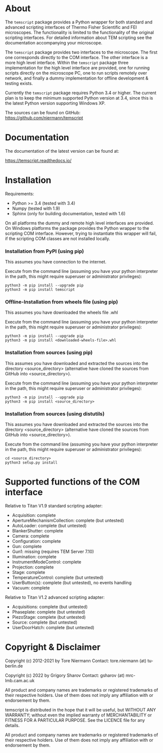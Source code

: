 # About

The ``temscript`` package provides a Python wrapper for both standard and advanced scripting
interfaces of Thermo Fisher Scientific and FEI microscopes. The functionality is
limited to the functionality of the original scripting interfaces. For detailed information
about TEM scripting see the documentation accompanying your microscope.

The ``temscript`` package provides two interfaces to the microscope. The first one
corresponds directly to the COM interface. The other interface is a more high level interface.
Within the ``temscript`` package three implementation for the high level interface are provided,
one for running scripts directly on the microscope PC, one to run scripts remotely over network, and
finally a dummy implementation for offline development & testing exists.

Currently the ``temscript`` package requires Python 3.4 or higher. The current plan is to keep the minimum
supported Python version at 3.4, since this is the latest Python version supporting Windows XP.

The sources can be found on GitHub: https://github.com/niermann/temscript

# Documentation

The documentation of the latest version can be found at:

https://temscript.readthedocs.io/

# Installation

Requirements:
* Python >= 3.4 (tested with 3.4)
* Numpy (tested with 1.9)
* Sphinx (only for building documentation, tested with 1.6)

On all platforms the dummy and remote high level interfaces are provided. 
On Windows platforms the package provides the Python wrapper
to the scripting COM interface. However, trying to instantiate this wrapper
will fail, if the scripting COM classes are not installed locally.

### Installation from PyPI (using pip)

This assumes you have connection to the internet. 

Execute from the command line (assuming you have your python interpreter in the path, this might require superuser or 
administrator privileges):
    
    python3 -m pip install --upgrade pip
    python3 -m pip install temscript

### Offline-Installation from wheels file (using pip)

This assumes you have downloaded the wheels file <downloaded-wheels-file>.whl 

Execute from the command line (assuming you have your python interpreter in the path, this might require superuser or 
administrator privileges):
    
    python3 -m pip install --upgrade pip
    python3 -m pip install <downloaded-wheels-file>.whl

### Installation from sources (using pip)

This assumes you have downloaded and extracted the sources into the directory <source_directory> (alternative have
cloned the sources from GitHub into <source_directory>). 

Execute from the command line (assuming you have your python interpreter in the path, this might require superuser or 
administrator privileges):
    
    python3 -m pip install --upgrade pip
    python3 -m pip install <source_directory>

### Installation from sources (using distutils)

This assumes you have downloaded and extracted the sources into the directory <source_directory> (alternative have
cloned the sources from GitHub into <source_directory>). 

Execute from the command line (assuming you have your python interpreter in the path, this might require superuser or 
administrator privileges):
    
    cd <source_directory>
    python3 setup.py install

# Supported functions of the COM interface

Relative to Titan V1.9 standard scripting adapter:
* Acquisition: complete
* ApertureMechanismCollection: complete (but untested)
* AutoLoader: complete (but untested)
* BlankerShutter: complete
* Camera: complete
* Configuration: complete
* Gun: complete
* Gun1: missing (requires TEM Server 7.10)
* Illumination: complete
* InstrumentModeControl: complete
* Projection: complete
* Stage: complete
* TemperatureControl: complete (but untested)
* UserButton(s): complete (but untested), no events handling
* Vacuum: complete

Relative to Titan V1.2 advanced scripting adapter:
* Acquisitions: complete (but untested)
* Phaseplate: complete (but untested)
* PiezoStage: complete (but untested)
* Source: complete (but untested)
* UserDoorHatch: complete (but untested)

# Copyright & Disclaimer

Copyright (c) 2012-2021 by Tore Niermann
Contact: tore.niermann (at) tu-berlin.de

Copyright (c) 2022 by Grigory Sharov
Contact: gsharov (at) mrc-lmb.cam.ac.uk

All product and company names are trademarks or registered trademarks 
of their respective holders. Use of them does not imply any affiliation
with or endorsement by them.

temscript is distributed in the hope that it will be useful,
but WITHOUT ANY WARRANTY; without even the implied warranty of
MERCHANTABILITY or FITNESS FOR A PARTICULAR PURPOSE. See the
LICENCE file for any details.

All product and company names are trademarks or registered trademarks of
their respective holders. Use of them does not imply any affiliation 
with or endorsement by them. 

